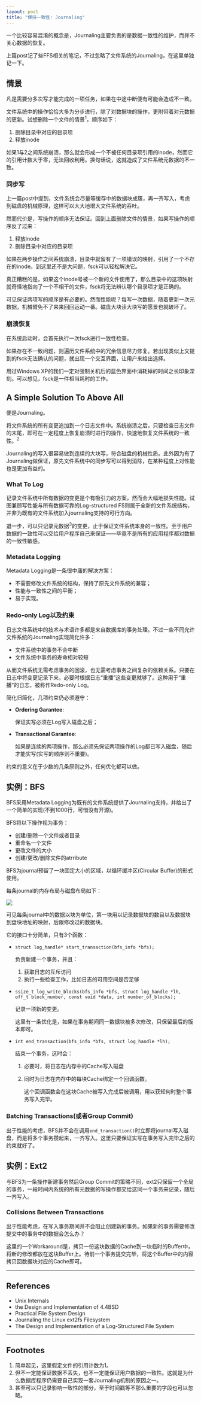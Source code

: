 ```yaml
---
layout: post
title: "保持一致性: Journaling"
---
```


一个比较容易混淆的概念是，Journaling主要负责的是数据一致性的维护，而并不关心数据的恢复。

上篇post记了些FFS相关的笔记，不过忽略了文件系统的Journaling，在这里单独记一下。

## 情景

凡是需要分多次写才能完成的一项任务，如果在中途中断便有可能会造成不一致。

文件系统中的操作恰恰大多为分步进行，除了对数据块的操作，更附带着对元数据的更新。试想删除一个文件的情景<sup>1</sup>，顺序如下：

1. 删除目录中对应的目录项
2. 释放inode

如果1与2之间系统崩溃，那么就会形成一个不被任何目录项引用的inode，然而它的引用计数大于零，无法回收利用。换句话说，这就造成了文件系统元数据的不一致。

### 同步写

上一篇post中提到，文件系统会尽量等缓存中的数据块成簇，再一齐写入，考虑到磁盘的机械原理，这样可以大大地增大文件系统的吞吐。

然而代价是，写操作的顺序无法保证。回到上面删除文件的情景，如果写操作的顺序反了过来：

1. 释放inode
2. 删除目录中对应的目录项

如果在两步操作之间系统崩溃，目录中就留有了一项错误的映射，引用了一个不存在的inode。到这里还不是大问题，fsck可以轻松解决它。

真正糟糕的是，如果这个inode号被一个新的文件使用了，那么目录中的这项映射就奇怪地指向了一个不相干的文件，fsck将无法辨认哪个目录项才是正确的。

可见保证两项写的顺序是有必要的。然而性能呢？每写一次数据，随着更新一次元数据，机械臂免不了来来回回运动一番。磁盘大块读大块写的愿景也就破坏了。

### 崩溃恢复

在系统启动时，会首先执行一次fsck进行一致性检查。

如果存在不一致问题，则遍历文件系统中的冗余信息尽力修复。若出现类似上文提到的fsck无法确认的问题，就出现一个交互界面，让用户来给出选择。

用过Windows XP的我们一定对强制关机后的蓝色界面中消耗掉的时间之长印象深刻。可以想见，fsck是一件相当耗时的工作。

## A Simple Solution To Above All

便是Journaling。

将文件系统的所有变更追加到一个日志文件中。系统崩溃之后，只要检查日志文件的末尾，即可在一定程度上恢复崩溃时进行的操作，快速地恢复文件系统的一致性。<sup>2</sup>

Journaling的写入很容易做到连续的大块写，符合磁盘的机械性质。此外因为有了Journaling做保证，原先文件系统中的同步写可以得到消除，在某种程度上对性能也是更加有益的。

### What To Log

记录文件系统中所有数据的变更是个有吸引力的方案，然而会大幅地损失性能。试图兼顾写性能与所有数据可靠的Log-structured FS则属于全新的文件系统结构，并非为既有的文件系统加入journaling支持的可行方向。

退一步，可以只记录元数据<sup>3</sup>的变更，止于保证文件系统本身的一致性。至于用户数据的一致性可以交给用户程序自己来保证——毕竟不是所有的应用程序都对数据的一致性敏感。

### Metadata Logging

Metadata Logging是一条很中庸的解决方案：

+ 不需要修改文件系统的结构，保持了原先文件系统的兼容；
+ 性能与一致性之间的平衡；
+ 易于实现。

### Redo-only Log以及约束

日志文件系统中的技术与术语许多都是来自数据库的事务处理。不过一些不同允许文件系统的Journaling实现简化许多：

+ 文件系统中的事务不会中断
+ 文件系统中事务的寿命相对较短

从而文件系统无需考虑事务的回滚，也无需考虑事务之间复杂的依赖关系。只要在日志中将变更记录下来，必要时根据日志“重播”这些变更就够了。这种用于“重播”的日志，被称作Redo-only Log。

简化归简化，几项约束仍必须遵守：

+ **Ordering Garantee**: 

  保证实写必须在Log写入磁盘之后；

+ **Transactional Garantee**: 

  如果是连续的两项操作，那么必须先保证两项操作的Log都已写入磁盘，随后才能实写(实写的顺序则不重要)。

约束的意义在于少数的几条原则之外，任何优化都可以做。

## 实例：BFS

BFS采用Metadata Logging为既有的文件系统提供了Journaling支持，并给出了一个简单的实现(不到1000行，可惜没有开源)。

BFS将以下操作视为事务：

+ 创建/删除一个文件或者目录
+ 重命名一个文件
+ 更改文件的大小
+ 创建/更改/删除文件的atrribute

BFS为journal预留了一块固定大小的区域，以循环缓冲区(Circular Buffer)的形式使用。

每条journal的内存布局与磁盘布局如下：

![](/img/bfs-journaling.jpg)

可见每条journal中的数据以块为单位，第一块用以记录数据块的数目以及数据块到盘块地址的映射，后跟修改过的数据块。 

它的接口十分简单，只有3个函数：

+ `struct log_handle* start_transaction(bfs_info *bfs);`

  负责新建一个事务，并且：

  1. 获取日志的互斥访问
  2. 执行一些检查工作，比如日志的可用空间是否足够

+ `ssize_t log_write_blocks(bfs_info *bfs, struct log_handle *lh, off_t block_number, const void *data, int number_of_blocks);`

  记录一项新的变更。

  这里有一条优化是，如果在事务期间同一数据块被多次修改，只保留最后的版本即可。

+ `int end_transaction(bfs_info *bfs, struct log_handle *lh);`

  结束一个事务，这时会：

  1. 必要时，将日志在内存中的Cache写入磁盘
  2. 同时为日志在内存中的每块Cache绑定一个回调函数。

     这个回调函数会在这块Cache被写入完成后被调用，用以获知何时整个事务写入完毕。

### Batching Transactions(或者Group Commit)

出于性能的考虑，BFS并不会在调用`end_transaction()`时立即将journal写入磁盘，而是将多个事务攒起来，一齐写入。这里只要保证实写在事务写入完毕之后的约束就好了。

## 实例：Ext2

与BFS为一条操作新建事务然后Group Commit的策略不同，ext2只保留一个全局的事务，一段时间内系统的所有元数据的写操作都交给这同一个事务来记录，随后一齐写入。

### Collisions Between Transactions

出于性能考虑，在写入事务期间并不会阻止创建新的事务。如果新的事务需要修改提交中的事务中的数据会怎么办？

这里的一个Workaround是，拷贝一份这块数据的Cache到一块临时的Buffer中，将新的修改都放在这块Buffer上。待前一个事务提交完毕，将这个Buffer中的内容拷贝回数据块对应的Cache即可。

-------------

## References

+ Unix Internals
+ the Design and Implementation of 4.4BSD
+ Practical File System Design
+ Journaling the Linux ext2fs Filesystem
+ The Design and Implementation of a Log-Structured File System

-------------

## Footnotes

1. 简单起见，这里假定文件的引用计数为1。
2. 但不一定能保证数据不丢失，也不一定能保证用户数据的一致性。这就是为什么数据库程序仍需要自己实现一套Journaling机制的原因之一。
3. 甚至可以只记录影响一致性的部分，至于时间戳等不那么重要的字段也可以忽略。
